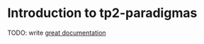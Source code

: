 # Introduction to tp2-paradigmas

TODO: write [great documentation](http://jacobian.org/writing/what-to-write/)
